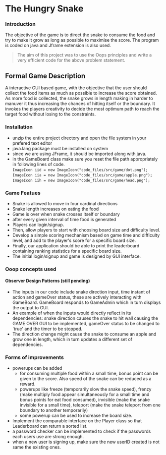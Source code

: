 # The Hungry Snake

### Introduction
The objective of the game is to direct the snake to consume the food and try to make it grow as long as possible to maximise the score. The program is coded on java and Jframe extension is also used. 
> The aim of this project was to use the Oops principles and write a very efficient code for the above problem statement. 

## Formal Game Description
A interactive GUI based game, with the objective that the user should collect the food items as much as possible to increase the score obtained. As more food is collected, the snake grows  in length making in harder to manuver it thus increasing the chances of hitting itself or the boundary. It invokes the players creativity to decide the most optimum path to reach the target food without losing to the constraints.

### Installation
- unzip the entire project directory and open the file system in your prefered text editor
- java.lang package must be installed on system
- since we are using JFrame, it should be imported along with java.
- in the GameBoard class make sure you reset the file path appropriately in following lines of code. <br>
``
ImageIcon iid = new ImageIcon("code_files/src/game/dot.png"); `` <br>  ``
ImageIcon iia = new ImageIcon("code_files/src/game/apple.png"); `` <br> ``
ImageIcon iih = new ImageIcon("code_files/src/game/head.png"); ``<br>

### Game Featues
- Snake is allowed to move in four cardinal directions
- Snake length increases on eating the food
- Game is over when snake crosses itself or boundary
- after every given interval of time food is generated   
- Players can login/signup. 
- Then, allow players to start with choosing board size and difficulty level.
- Develop a simple scoring mechanism based on game time and difficulty level, and add to the player's score for a specific board size.
- Finally, our application should be able to print the leaderboard containing ranking statistics for a specific board size.
- The initial login/signup and game is designed by GUI interface.


### Ooop concepts used

#### Observer Design Patterns (still pending)

- The inputs in our code include snake direction input, time instant of action and gameOver status, these are actively interacting with GameBoard. GameBoard responds to GameAdmin which in turn displays the output to GUI.
- An example of when the inputs would directly reflect in its dependencies: snake direction causes the snake to hit wall causing the GAME OVER GUI to be implemented, gameOver status to be changed to 'true' and the timer to be stopped.
- The direction change might cause the snake to consume an apple and grow one in length, which in turn updates a different set of dependencies.


### Forms of improvements
- powerups can be added
    - for consuming multiple food within a small time, bonus point can be given to the score. Also speed of the snake can be reduced as a reward.
    - powerups like freeze (temporarily slow the snake speed), frenzy (make multiply food appear simultaneously for a small time and bonus points for eat food consumed), invisible (make the snake invisible for a small time), teleport (make the snake teleport from one boundary to another temporarily)
    - some powerup can be used to increase the board size.
- Implement the comparable interface on the Player class  so that Leaderboard can return a sorted list.
- a password checker can be implemented to check if the passwords each users use are strong enough.
- when a new user is signing up, make sure the new userID created is not same the existing ones.
